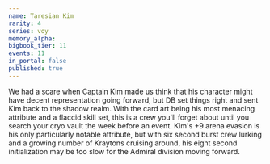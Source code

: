 ```yaml
---
name: Taresian Kim
rarity: 4
series: voy
memory_alpha:
bigbook_tier: 11
events: 11
in_portal: false
published: true
---
```


We had a scare when Captain Kim made us think that his character might have decent representation going forward, but DB set things right and sent Kim back to the shadow realm. With the card art being his most menacing attribute and a flaccid skill set, this is a crew you'll forget about until you search your cryo vault the week before an event. Kim's +9 arena evasion is his only particularly notable attribute, but with six second burst crew lurking and a growing number of Kraytons cruising around, his eight second initialization may be too slow for the Admiral division moving forward.

